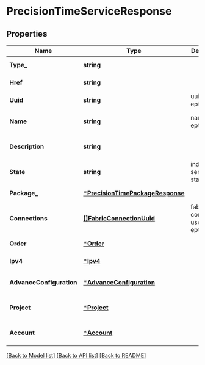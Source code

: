 # PrecisionTimeServiceResponse

## Properties
Name | Type | Description | Notes
------------ | ------------- | ------------- | -------------
**Type_** | **string** |  | [default to null]
**Href** | **string** |  | [default to null]
**Uuid** | **string** | uuid of the ept service | [default to null]
**Name** | **string** | name of the ept service | [optional] [default to null]
**Description** | **string** |  | [optional] [default to null]
**State** | **string** | indicate service state | [default to null]
**Package_** | [***PrecisionTimePackageResponse**](precisionTimePackageResponse.md) |  | [default to null]
**Connections** | [**[]FabricConnectionUuid**](fabricConnectionUuid.md) | fabric l2 connections used for the ept service | [optional] [default to null]
**Order** | [***Order**](Order.md) |  | [default to null]
**Ipv4** | [***Ipv4**](ipv4.md) |  | [default to null]
**AdvanceConfiguration** | [***AdvanceConfiguration**](advanceConfiguration.md) |  | [optional] [default to null]
**Project** | [***Project**](Project.md) |  | [optional] [default to null]
**Account** | [***Account**](account.md) |  | [optional] [default to null]

[[Back to Model list]](../README.md#documentation-for-models) [[Back to API list]](../README.md#documentation-for-api-endpoints) [[Back to README]](../README.md)

